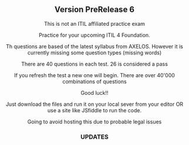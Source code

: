 <div align="center">
<h2> Version PreRelease 6 </h2>

This is not an ITIL affiliated practice exam


Practice for your upcoming ITIL 4 Foundation.

Th questions are based of the latest syllabus from AXELOS. However it is currently missing some question types (missing words)

There are 40 questions in each test. 26 is considered a pass

If you refresh the test a new one will begin. There are over 40'000 combinations of questions

Good luck!!

Just download the files and run it on your local sever from your editor OR use a site like JSfiddle to run the code.

Going to avoid hosting this due to probable legal issues
</div>

<div align="center">
<h3> UPDATES </h3>




</p>
</div>





